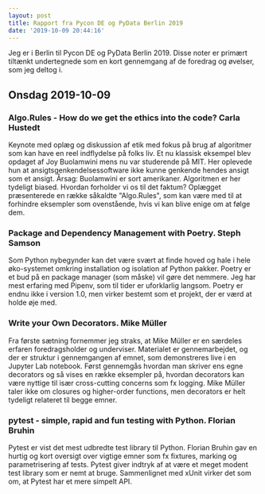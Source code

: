```yaml
---
layout: post
title: Rapport fra Pycon DE og PyData Berlin 2019
date: '2019-10-09 20:44:16'
---
```


Jeg er i Berlin til Pycon DE og PyData Berlin 2019. Disse noter er primært tiltænkt undertegnede som en kort gennemgang af de foredrag og øvelser, som jeg deltog i.

## Onsdag 2019-10-09

### Algo.Rules - How do we get the ethics into the code? Carla Hustedt
Keynote med oplæg og diskussion af etik med fokus på brug af algoritmer som kan have en reel indflydelse på folks liv. Et nu klassisk eksempel blev opdaget af Joy Buolamwini mens nu var studerende på MIT. Her oplevede hun at ansigtsgenkendelsessoftware ikke kunne genkende hendes ansigt som et ansigt. Årsag: Buolamwini er sort amerikaner. Algoritmen er her tydeligt biased. Hvordan forholder vi os til det faktum? Oplægget præsenterede en række såkaldte "Algo.Rules", som kan være med til at forhindre eksempler som ovenstående, hvis vi kan blive enige om at følge dem.

### Package and Dependency Management with Poetry. Steph Samson
Som Python nybegynder kan det være svært at finde hoved og hale i hele øko-systemet omkring installation og isolation af Python pakker. Poetry er et bud på en package manager (som måske) vil gøre det nemmere. Jeg har mest erfaring med Pipenv, som til tider er uforklarlig langsom. Poetry er endnu ikke i version 1.0, men virker bestemt som et projekt, der er værd at holde øje med.

### Write your Own Decorators. Mike Müller
Fra første sætning fornemmer jeg straks, at Mike Müller er en særdeles erfaren foredragsholder og underviser. Materialet er gennemarbejdet, og der er struktur i gennemgangen af emnet, som demonstreres live i en Jupyter Lab notebook. Først gennemgås hvordan man skriver ens egne decorators og så vises en række eksempler på, hvordan decorators kan være nyttige til især cross-cutting concerns som fx logging. Mike Müller taler ikke om closures og higher-order functions, men decorators er helt tydeligt relateret til begge emner.

### pytest - simple, rapid and fun testing with Python. Florian Bruhin
Pytest er vist det mest udbredte test library til Python. Florian Bruhin gav en hurtig og kort oversigt over vigtige emner som fx fixtures, marking og parametrisering af tests. Pytest giver indtryk af at være et meget modent test library som er nemt at bruge. Sammenlignet med xUnit virker det som om, at Pytest har et mere simpelt API.
